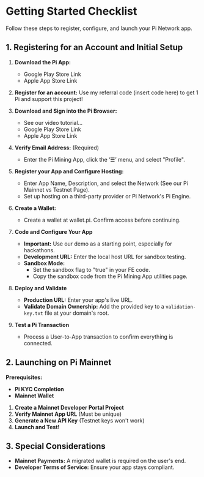 # Getting Started Checklist

Follow these steps to register, configure, and launch your Pi Network app.

## 1. Registering for an Account and Initial Setup

1. **Download the Pi App:**
   * Google Play Store Link
   * Apple App Store Link

2. **Register for an account:** Use my referral code (insert code here) to get 1 Pi and support this project!

3. **Download and Sign into the Pi Browser:**
   * See our video tutorial...
   * Google Play Store Link
   * Apple App Store Link

4. **Verify Email Address:** (Required)
   * Enter the Pi Mining App, click the ‘☰’ menu, and select "Profile". 

5. **Register your App and Configure Hosting:**
   * Enter App Name, Description, and select the Network (See our Pi Mainnet vs Testnet Page).
   * Set up hosting on a third-party provider or Pi Network's Pi Engine.

6. **Create a Wallet:** 
   * Create a wallet at wallet.pi. Confirm access before continuing.

7. **Code and Configure Your App**
   * **Important:** Use our demo as a starting point, especially for hackathons.
   * **Development URL:** Enter the local host URL for sandbox testing. 
   * **Sandbox Mode:** 
      * Set the sandbox flag to "true" in your FE code.
      * Copy the sandbox code from the Pi Mining App utilities page.

8. **Deploy and Validate**
   * **Production URL:** Enter your app's live URL.
   * **Validate Domain Ownership:** Add the provided key to a `validation-key.txt` file at your domain's root.

9. **Test a Pi Transaction** 
   *  Process a User-to-App transaction to confirm everything is connected. 

## 2. Launching on Pi Mainnet

**Prerequisites:**
* **Pi KYC Completion**
* **Mainnet Wallet**

1. **Create a Mainnet Developer Portal Project**
2. **Verify Mainnet App URL** (Must be unique)
3. **Generate a New API Key** (Testnet keys won't work)
4. **Launch and Test!**

## 3. Special Considerations

* **Mainnet Payments:** A migrated wallet is required on the user's end.
* **Developer Terms of Service:** Ensure your app stays compliant. 
